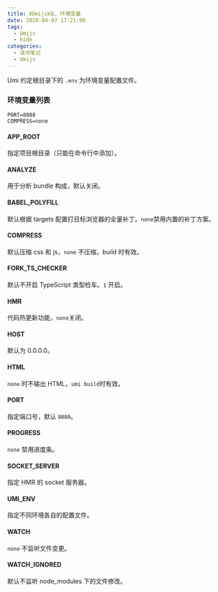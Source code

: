 ```yaml
---
title: 《Umijs》五、环境变量
date: 2020-04-07 17:21:00
tags:
  - Umijs
  - hide
categories:
  - 读书笔记
  - Umijs
---
```

Umi 约定根目录下的 `.env` 为环境变量配置文件。

<!-- More -->

### 环境变量列表

```props
PORT=8888
COMPRESS=none
```

#### APP_ROOT

指定项目根目录（只能在命令行中添加）。

#### ANALYZE

用于分析 bundle 构成，默认关闭。

#### BABEL_POLYFILL

默认根据 targets 配置打目标浏览器的全量补丁。`none`禁用内置的补丁方案。

#### COMPRESS

默认压缩 css 和 js，`none` 不压缩，build 时有效。

#### FORK_TS_CHECKER

默认不开启 TypeScript 类型检车。`1` 开启。

#### HMR

代码热更新功能，`none`关闭。

#### HOST

默认为 0.0.0.0。

#### HTML

`none` 时不输出 HTML，`umi build`时有效。

#### PORT

指定端口号，默认 `8080`。

#### PROGRESS

`none` 禁用进度条。

#### SOCKET_SERVER

指定 HMR 的 socket 服务器。

#### UMI_ENV

指定不同环境各自的配置文件。

#### WATCH

`none` 不监听文件变更。

#### WATCH_IGNORED

默认不监听 node_modules 下的文件修改。
